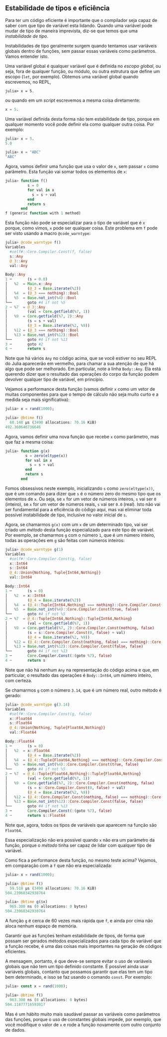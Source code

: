 
## Estabilidade de tipos e eficiência

Para ter um código eficiente é importante que o compilador seja capaz de
saber com que tipo de variável esta lidando. Quando uma variável pode
mudar de tipo de maneira imprevista, diz-se que temos que uma
*instabilidade de tipo*. 

Instabilidades de tipo geralmente surgem quando tentamos usar variáveis
globais dentro de funções, sem passar essas variáveis como parâmetros.
Vamos entender isto. 

Uma variável global é qualquer variável que é definida no *escopo
global*, ou seja, fora de qualquer função, ou módulo, ou outra estrutura
que define um escopo (`let`, por exemplo). Obtemos uma variável global
quando escrevemos, no REPL,

```julia-repl
julia> x = 5. 
```

ou quando em um *script* escrevemos a mesma coisa diretamente:

```julia
x = 5.
```

Uma variável definida desta forma não tem estabilidade de tipo, porque
em qualquer momento você pode definir ela como qualquer outra coisa. Por
exemplo:

```julia
julia> x = 5.
5.0

julia> x = "ABC"
"ABC"

```

Agora, vamos definir uma função que usa o valor de `x`, sem passar `x`
como parâmetro. Esta função vai somar todos os elementos de `x`:

```julia
julia> function f()
          s = 0
          for val in x
            s = s + val
          end
          return s
       end
f (generic function with 1 method)

```

Esta função não pode se especializar para o tipo de variável que é `x`
porque, como vimos, `x` pode ser qualquer coisa. Este problema em `f`
pode ser visto usando a macro `@code_warntype`:

```julia
julia> @code_warntype f()
Variables
  #self#::Core.Compiler.Const(f, false)
  s::Any
  @_3::Any
  val::Any

Body::Any
1 ─       (s = 0.0)
│   %2  = Main.x::Any
│         (@_3 = Base.iterate(%2))
│   %4  = (@_3 === nothing)::Bool
│   %5  = Base.not_int(%4)::Bool
└──       goto #4 if not %5
2 ┄ %7  = @_3::Any
│         (val = Core.getfield(%7, 1))
│   %9  = Core.getfield(%7, 2)::Any
│         (s = s + val)
│         (@_3 = Base.iterate(%2, %9))
│   %12 = (@_3 === nothing)::Bool
│   %13 = Base.not_int(%12)::Bool
└──       goto #4 if not %13
3 ─       goto #2
4 ┄       return s


```

Note que há vários `Any` no código acima, que se você estiver no seu
REPL do Julia aparecerão em vermelho, para chamar a sua atenção de que
há algo que pode ser melhorado. Em particular, note a linha `Body::Any`.
Ela está querendo dizer que o resultado das operações do corpo da função
podem devolver qualquer tipo de variável, em princípio.

Vejamos a performance desta função (vamos definir `x` como um vetor de
muitas componentes para que o tempo de cálculo não seja muito curto e a
medida seja mais significativa):

```julia
julia> x = rand(1000);

julia> @btime f()
  60.148 μs (3490 allocations: 70.16 KiB)
492.360646736646

```

Agora, vamos definir uma nova função que recebe `x` como parâmetro, mas
que faz a mesma coisa:

```julia
julia> function g(x)
         s = zero(eltype(x))
         for val in x
           s = s + val
         end
         return s
       end

```

Fomos obsessivos neste exemplo, inicializando `s` como
`zero(eltype(x))`, que é um comando para dizer que `s` é o número zero
do mesmo tipo que os elementos de `x`. Ou seja, se `x` for um vetor de
números inteiros, `s` vai ser `0` (inteiro), se `x` for um vetor de
números reais, `s` vai ser `0.0` (real). Isto não vai ser fundamental
para a eficiência do código aqui, mas vai eliminar toda possível
instabilidade de tipo, inclusive no valor inicial de `s`. 

Agora, se chamarmos `g(x)` com um `x` de um determinado tipo, vai ser
criado um *método* desta função especializado para este tipo de
variável. Por exemplo, se chamarmos `g` com o número `1`, que é um
número inteiro, todas as operações em `g` são feitas com números
inteiros:

```julia
julia> @code_warntype g(1)
Variables
  #self#::Core.Compiler.Const(g, false)
  x::Int64
  s::Int64
  @_4::Union{Nothing, Tuple{Int64,Nothing}}
  val::Int64

Body::Int64
1 ─       (s = 0)
│   %2  = x::Int64
│         (@_4 = Base.iterate(%2))
│   %4  = (@_4::Tuple{Int64,Nothing} === nothing)::Core.Compiler.Const(false, false)
│   %5  = Base.not_int(%4)::Core.Compiler.Const(true, false)
└──       goto #4 if not %5
2 ─ %7  = @_4::Tuple{Int64,Nothing}::Tuple{Int64,Nothing}
│         (val = Core.getfield(%7, 1))
│   %9  = Core.getfield(%7, 2)::Core.Compiler.Const(nothing, false)
│         (s = s::Core.Compiler.Const(0, false) + val)
│         (@_4 = Base.iterate(%2, %9))
│   %12 = (@_4::Core.Compiler.Const(nothing, false) === nothing)::Core.Compiler.Const(true, false)
│   %13 = Base.not_int(%12)::Core.Compiler.Const(false, false)
└──       goto #4 if not %13
3 ─       Core.Compiler.Const(:(goto %7), false)
4 ┄       return s

```

Note que não há nenhum `Any` na representação do código acima e que, em
particular, o resultado das operações é `Body::Int64`, um número inteiro,
com certeza.

Se
chamarmos `g` com o número `3.14`, que é um número real, outro método é
gerado:

```julia
julia> @code_warntype g(3.14)
Variables
  #self#::Core.Compiler.Const(g, false)
  x::Float64
  s::Float64
  @_4::Union{Nothing, Tuple{Float64,Nothing}}
  val::Float64

Body::Float64
1 ─       (s = 0)
│   %2  = x::Float64
│         (@_4 = Base.iterate(%2))
│   %4  = (@_4::Tuple{Float64,Nothing} === nothing)::Core.Compiler.Const(false, false)
│   %5  = Base.not_int(%4)::Core.Compiler.Const(true, false)
└──       goto #4 if not %5
2 ─ %7  = @_4::Tuple{Float64,Nothing}::Tuple{Float64,Nothing}
│         (val = Core.getfield(%7, 1))
│   %9  = Core.getfield(%7, 2)::Core.Compiler.Const(nothing, false)
│         (s = s::Core.Compiler.Const(0, false) + val)
│         (@_4 = Base.iterate(%2, %9))
│   %12 = (@_4::Core.Compiler.Const(nothing, false) === nothing)::Core.Compiler.Const(true, false)
│   %13 = Base.not_int(%12)::Core.Compiler.Const(false, false)
└──       goto #4 if not %13
3 ─       Core.Compiler.Const(:(goto %7), false)
4 ┄       return s::Float64

```

Note que, agora, todos os tipos de variáveis que aparecem na função são
`Float64`.

Essa especialização não era possível quando `x` não era um parâmetro da
função, porque o *método* tinha ser capaz de lidar com qualquer tipo de
variável. 

Como fica a performance desta função, no mesmo teste acima? Vejamos, em
comparação com a `f` que não era especializada:

```julia
julia> x = rand(1000);

julia> @btime f()
  59.518 μs (3490 allocations: 70.16 KiB)
504.23960342930764

julia> @btime g($x)
  965.300 ns (0 allocations: 0 bytes)
504.23960342930764

```

A função `g` é cerca de 60 vezes mais rápida que `f`, e ainda por cima
não aloca nenhum espaço de memória.

Garantir que as funções tenham estabilidade de tipos, de forma que
possam ser gerados métodos especializados para cada tipo de variável que
a função recebe, é uma das coisas mais importantes na geração de códigos
eficientes. 

A mensagem, portanto, é que deve-se sempre evitar o uso de variáveis
globais que não tem um tipo definido constante. É possível ainda usar
variáveis globais, contanto que possamos garantir que elas tem um tipo
bem determinado, e isso se faz usando o comando `const`. Por exemplo: 

```julia
julia> const x = rand(1000);

julia> @btime f()
  963.300 ns (0 allocations: 0 bytes)
504.11877716593017

```

Mas é um hábito muito mais saudável passar as variáveis como parâmetros
das funções, porque o uso de constantes globais impede, por exemplo, que
você modifique o valor de `x` e rode a função novamente com outro
conjunto de dados.

